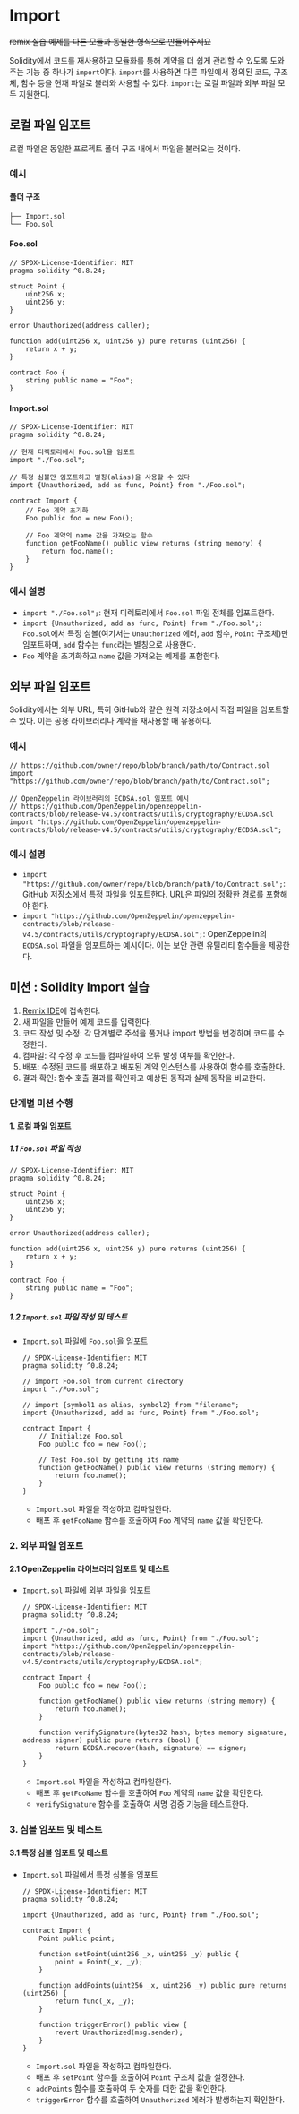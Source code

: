 # Import

~~remix 실습 예제를 다른 모듈과 동일한 형식으로 만들어주세요~~

Solidity에서 코드를 재사용하고 모듈화를 통해 계약을 더 쉽게 관리할 수 있도록 도와주는 기능 중 하나가 `import`이다.
`import`를 사용하면 다른 파일에서 정의된 코드, 구조체, 함수 등을 현재 파일로 불러와 사용할 수 있다.
`import`는 로컬 파일과 외부 파일 모두 지원한다.

## 로컬 파일 임포트

로컬 파일은 동일한 프로젝트 폴더 구조 내에서 파일을 불러오는 것이다.

### 예시


#### 폴더 구조

```
├── Import.sol
└── Foo.sol
```

#### Foo.sol

```solidity
// SPDX-License-Identifier: MIT
pragma solidity ^0.8.24;

struct Point {
    uint256 x;
    uint256 y;
}

error Unauthorized(address caller);

function add(uint256 x, uint256 y) pure returns (uint256) {
    return x + y;
}

contract Foo {
    string public name = "Foo";
}
```

#### Import.sol

```solidity
// SPDX-License-Identifier: MIT
pragma solidity ^0.8.24;

// 현재 디렉토리에서 Foo.sol을 임포트
import "./Foo.sol";

// 특정 심볼만 임포트하고 별칭(alias)을 사용할 수 있다
import {Unauthorized, add as func, Point} from "./Foo.sol";

contract Import {
    // Foo 계약 초기화
    Foo public foo = new Foo();

    // Foo 계약의 name 값을 가져오는 함수
    function getFooName() public view returns (string memory) {
        return foo.name();
    }
}
```

### 예시 설명
- `import "./Foo.sol";`: 현재 디렉토리에서 `Foo.sol` 파일 전체를 임포트한다.
- `import {Unauthorized, add as func, Point} from "./Foo.sol";`: `Foo.sol`에서 특정 심볼(여기서는 `Unauthorized` 에러, `add`
  함수, `Point` 구조체)만 임포트하며, `add` 함수는 `func`라는 별칭으로 사용한다.
- `Foo` 계약을 초기화하고 `name` 값을 가져오는 예제를 포함한다.

## 외부 파일 임포트

Solidity에서는 외부 URL, 특히 GitHub와 같은 원격 저장소에서 직접 파일을 임포트할 수 있다. 이는 공용 라이브러리나 계약을 재사용할 때 유용하다.

### 예시

```solidity
// https://github.com/owner/repo/blob/branch/path/to/Contract.sol
import "https://github.com/owner/repo/blob/branch/path/to/Contract.sol";

// OpenZeppelin 라이브러리의 ECDSA.sol 임포트 예시
// https://github.com/OpenZeppelin/openzeppelin-contracts/blob/release-v4.5/contracts/utils/cryptography/ECDSA.sol
import "https://github.com/OpenZeppelin/openzeppelin-contracts/blob/release-v4.5/contracts/utils/cryptography/ECDSA.sol";
```

### 예시 설명
- `import "https://github.com/owner/repo/blob/branch/path/to/Contract.sol";`: GitHub 저장소에서 특정 파일을 임포트한다. URL은 파일의 정확한
  경로를 포함해야 한다.
- `import "https://github.com/OpenZeppelin/openzeppelin-contracts/blob/release-v4.5/contracts/utils/cryptography/ECDSA.sol";`:
  OpenZeppelin의 `ECDSA.sol` 파일을 임포트하는 예시이다. 이는 보안 관련 유틸리티 함수들을 제공한다.





## 미션 : Solidity Import 실습

1. [Remix IDE](https://remix.ethereum.org/)에 접속한다.
2. 새 파일을 만들어 예제 코드를 입력한다.
3. 코드 작성 및 수정: 각 단계별로 주석을 풀거나 import 방법을 변경하며 코드를 수정한다.
4. 컴파일: 각 수정 후 코드를 컴파일하여 오류 발생 여부를 확인한다.
5. 배포: 수정된 코드를 배포하고 배포된 계약 인스턴스를 사용하여 함수를 호출한다.
6. 결과 확인: 함수 호출 결과를 확인하고 예상된 동작과 실제 동작을 비교한다.

### 단계별 미션 수행

#### 1. 로컬 파일 임포트

##### 1.1 `Foo.sol` 파일 작성

```solidity
// SPDX-License-Identifier: MIT
pragma solidity ^0.8.24;

struct Point {
    uint256 x;
    uint256 y;
}

error Unauthorized(address caller);

function add(uint256 x, uint256 y) pure returns (uint256) {
    return x + y;
}

contract Foo {
    string public name = "Foo";
}
```

##### 1.2 `Import.sol` 파일 작성 및 테스트

- `Import.sol` 파일에 `Foo.sol`을 임포트
  ```solidity
  // SPDX-License-Identifier: MIT
  pragma solidity ^0.8.24;

  // import Foo.sol from current directory
  import "./Foo.sol";

  // import {symbol1 as alias, symbol2} from "filename";
  import {Unauthorized, add as func, Point} from "./Foo.sol";

  contract Import {
      // Initialize Foo.sol
      Foo public foo = new Foo();

      // Test Foo.sol by getting its name
      function getFooName() public view returns (string memory) {
          return foo.name();
      }
  }
  ```
  - `Import.sol` 파일을 작성하고 컴파일한다.
  - 배포 후 `getFooName` 함수를 호출하여 `Foo` 계약의 `name` 값을 확인한다.

### 2. 외부 파일 임포트

#### 2.1 OpenZeppelin 라이브러리 임포트 및 테스트

- `Import.sol` 파일에 외부 파일을 임포트
  ```solidity
  // SPDX-License-Identifier: MIT
  pragma solidity ^0.8.24;

  import "./Foo.sol";
  import {Unauthorized, add as func, Point} from "./Foo.sol";
  import "https://github.com/OpenZeppelin/openzeppelin-contracts/blob/release-v4.5/contracts/utils/cryptography/ECDSA.sol";

  contract Import {
      Foo public foo = new Foo();

      function getFooName() public view returns (string memory) {
          return foo.name();
      }

      function verifySignature(bytes32 hash, bytes memory signature, address signer) public pure returns (bool) {
          return ECDSA.recover(hash, signature) == signer;
      }
  }
  ```
  - `Import.sol` 파일을 작성하고 컴파일한다.
  - 배포 후 `getFooName` 함수를 호출하여 `Foo` 계약의 `name` 값을 확인한다.
  - `verifySignature` 함수를 호출하여 서명 검증 기능을 테스트한다.

### 3. 심볼 임포트 및 테스트

#### 3.1 특정 심볼 임포트 및 테스트

- `Import.sol` 파일에서 특정 심볼을 임포트
  ```solidity
  // SPDX-License-Identifier: MIT
  pragma solidity ^0.8.24;

  import {Unauthorized, add as func, Point} from "./Foo.sol";

  contract Import {
      Point public point;

      function setPoint(uint256 _x, uint256 _y) public {
          point = Point(_x, _y);
      }

      function addPoints(uint256 _x, uint256 _y) public pure returns (uint256) {
          return func(_x, _y);
      }

      function triggerError() public view {
          revert Unauthorized(msg.sender);
      }
  }
  ```
  - `Import.sol` 파일을 작성하고 컴파일한다.
  - 배포 후 `setPoint` 함수를 호출하여 `Point` 구조체 값을 설정한다.
  - `addPoints` 함수를 호출하여 두 숫자를 더한 값을 확인한다.
  - `triggerError` 함수를 호출하여 `Unauthorized` 에러가 발생하는지 확인한다.
